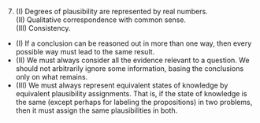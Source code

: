 
7. (I) Degrees of plausibility are represented by real numbers.  
(II) Qualitative correspondence with common sense.  
(III) Consistency.  
+ (I) If a conclusion can be reasoned out in more than one way, then every possible way
must lead to the same result.
+ (II) We must always consider all the evidence relevant to a question. We should not
arbitrarily ignore some information, basing the conclusions only on what remains.
+ (III) We must always represent equivalent states of knowledge by equivalent
plausibility assignments. That is, if the state of knowledge is the same (except
perhaps for labeling the propositions) in two problems, then it must assign the
same plausibilities in both.
